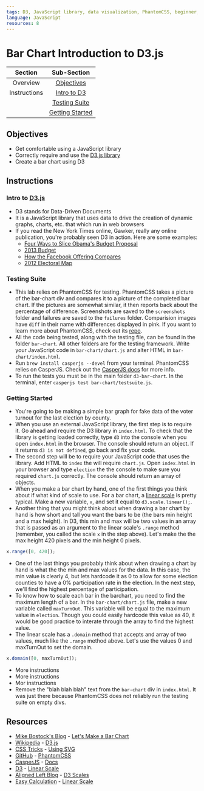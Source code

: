 ```yaml
---
tags: D3, JavaScript library, data visualization, PhantomCSS, beginner, WIP
language: JavaScript
resources: 8
---
```


# Bar Chart Introduction to D3.js

|Section| Sub-Section | 
|:------:|:-------------:|
|Overview| [Objectives](#objectives)| 
|Instructions| [Intro to D3](#intro-to-d3js)| 
|| [Testing Suite](#testing-suite)
|| [Getting Started](#getting-started)|

## Objectives
* Get comfortable using a JavaScript library
* Correctly require and use the [D3.js library](https://github.com/mbostock/d3/wiki)
* Create a bar chart using D3

## Instructions
### Intro to [D3.js](http://en.wikipedia.org/wiki/D3.js)
* D3 stands for Data-Driven Documents
* It is a JavaScript library that uses data to drive the creation of dynamic graphs, charts, etc. that which run in web browsers
* If you read the New York Times online, Gawker, really any online publication, you're probably seen D3 in action. Here are some examples:
  * [Four Ways to Slice Obama's Budget Proposal](http://www.nytimes.com/interactive/2012/02/13/us/politics/2013-budget-proposal-graphic.html)
  * [2013 Budget](http://www.brightpointinc.com/interactive/budget/index.html?source=d3js)
  * [How the Facebook Offering Compares](http://www.nytimes.com/interactive/2012/05/17/business/dealbook/how-the-facebook-offering-compares.html)
  * [2012 Electoral Map](http://elections.nytimes.com/2012/ratings/electoral-map)

### Testing Suite
* This lab relies on PhantomCSS for testing. PhantomCSS takes a picture of the bar-chart div and compares it to a picture of the completed bar chart. If the pictures are somewhat similar, it then reports back about the percentage of difference. Screenshots are saved to the `screenshots` folder and failures are saved to the `failures` folder. Comparision images have `diff` in their name with differences displayed in pink. If you want to learn more about PhantomCSS, check out its [repo](https://github.com/Huddle/PhantomCSS).
* All the code being tested, along with the testing file, can be found in the folder `bar-chart`. All other folders are for the testing framework. Write your JavaScript code in `bar-chart/chart.js` and alter HTML in `bar-chart/index.html`. 
* Run `brew install casperjs --devel` from your terminal. PhantomCSS relies on CasperJS. Check out the [CasperJS docs](http://casperjs.org/) for more info.
* To run the tests you must be in the main folder `d3-bar-chart`. In the terminal, enter `casperjs test bar-chart/testsuite.js`.

### Getting Started
* You're going to be making a simple bar graph for fake data of the voter turnout for the last election by county.
* When you use an external JavaScript library, the first step is to require it. Go ahead and require the D3 library in `index.html`. To check that the library is getting loaded correctly, type `d3` into the console when you open `index.html` in the browser. The console should return an object. If it returns `d3 is not defined`, go back and fix your code.
* The second step will be to require your JavaScript code that uses the library. Add HTML to `index` the will require `chart.js`. Open `index.html` in your browser and type `election` the the console to make sure you required `chart.js` correctly. The console should return an array of objects.
* When you make a bar chart by hand, one of the first things you think about if what kind of scale to use. For a bar chart, a [linear scale](http://easycalculation.com/maths-dictionary/linear_scale.html) is pretty typical. Make a new variable, `x`, and set it equal to `d3.scale.linear();`.
* Another thing that you might think about when drawing a bar chart by hand is how short and tall you want the bars to be (the bars min height and a max height). In D3, this min and max will be two values in an array that is passed as an argument to the linear scale's `.range` method (remember, you called the scale `x` in the step above). Let's make the the max height 420 pixels and the min height 0 pixels.

```javascript
x.range([0, 420]);
```
* One of the last things you probably think about when drawing a chart by hand is what the the min and max values for the data. In this case, the min value is clearly 4, but lets hardcode it as 0 to allow for some election counties to have a 0% participation rate in the election. In the next step, we'll find the highest percentage of participation.
* To know how to scale each bar in the barchart, you need to find the maximum length of a bar. In the `bar-chart/chart.js` file, make a new variable called `maxTurnOut`. This variable will be equal to the maximum value in `election`. Though you could easily hardcode this value as 40, it would be good practice to interate through the array to find the highest value.
* The linear scale has a `.domain` method that accepts and array of two values, much like the `.range` method above. Let's use the values 0 and maxTurnOut to set the domain.

```javascript
x.domain([0, maxTurnOut]);
```
* More instructions
* More instructions
* Mor instructions
* Remove the "blah blah blah" text from the `bar-chart` div in `index.html`. It was just there because PhantomCSS does not reliably run the testing suite on empty divs.


## Resources
* [Mike Bostock's Blog](http://bost.ocks.org/mike/) - [Let's Make a Bar Chart](http://bost.ocks.org/mike/bar/)
* [Wikipedia](http://en.wikipedia.org/) - [D3.js](http://en.wikipedia.org/wiki/D3.js)
* [CSS Tricks](http://css-tricks.com/) - [Using SVG](http://css-tricks.com/using-svg/)
* [GitHub](https://github.com/) - [PhantomCSS](https://github.com/Huddle/PhantomCSS)
* [CasperJS](http://casperjs.org/) - [Docs](http://casperjs.readthedocs.org/en/latest/)
* [D3](https://github.com/mbostock/d3/) - [Linear Scale](https://github.com/mbostock/d3/wiki/Quantitative-Scales#linear)
* [Aligned Left Blog](http://alignedleft.com) - [D3 Scales](http://alignedleft.com/tutorials/d3/scales)
* [Easy Calculation](http://easycalculation.com/) - [Linear Scale](http://easycalculation.com/maths-dictionary/linear_scale.html)

